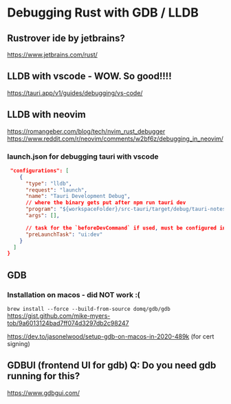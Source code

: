 # Debugging Rust with GDB / LLDB


## Rustrover ide by jetbrains?
https://www.jetbrains.com/rust/


## LLDB with vscode - WOW. So good!!!!
https://tauri.app/v1/guides/debugging/vs-code/


## LLDB with neovim
https://romangeber.com/blog/tech/nvim_rust_debugger
https://www.reddit.com/r/neovim/comments/w2bf6z/debugging_in_neovim/

### launch.json for debugging tauri with vscode
```json
 "configurations": [
    {
      "type": "lldb",
      "request": "launch",
      "name": "Tauri Development Debug",
      // where the binary gets put after npm run tauri dev
      "program": "${workspaceFolder}/src-tauri/target/debug/tauri-notes-app",
      "args": [],

      // task for the `beforeDevCommand` if used, must be configured in `.vscode/tasks.json`
      "preLaunchTask": "ui:dev"
    }
  ]
}
```

## GDB 
### Installation on macos - did NOT work :(
`brew install --force --build-from-source domq/gdb/gdb`
https://gist.github.com/mike-myers-tob/9a6013124bad7ff074d3297db2c98247

https://dev.to/jasonelwood/setup-gdb-on-macos-in-2020-489k (for cert signing)


## GDBUI (frontend UI for gdb) Q: Do you need gdb running for this?
https://www.gdbgui.com/

